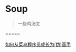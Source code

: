 # Soup

> 一些鸡汤文

=====

[如何从菜鸟程序员成长为(伪)高手](http://blog.2baxb.me/archives/1077?hmsr=toutiao.io&utm_medium=toutiao.io&utm_source=toutiao.io)
